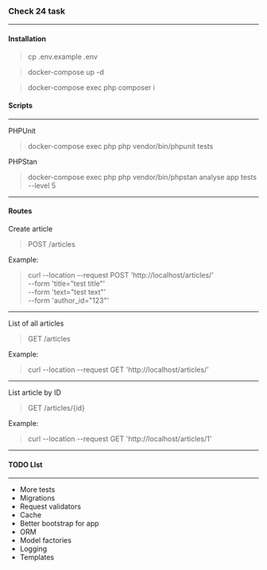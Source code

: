 ### Check 24 task

---
#### Installation
> cp .env.example .env

> docker-compose up -d

> docker-compose exec php composer i

#### Scripts

---

PHPUnit
> docker-compose exec php php vendor/bin/phpunit tests

PHPStan
> docker-compose exec php php vendor/bin/phpstan analyse app tests --level 5

----

#### Routes

Create article
> POST /articles
 
Example: 
> curl --location --request POST 'http://localhost/articles/' \
--form 'title="test title"' \
--form 'text="test text"' \
--form 'author_id="123"'

---

List of all articles
> GET /articles

Example:
> curl --location --request GET 'http://localhost/articles/'
---

List article by ID
> GET /articles/{id}

Example:
> curl --location --request GET 'http://localhost/articles/1'
---


#### TODO LIst

---

- More tests
- Migrations
- Request validators
- Cache
- Better bootstrap for app
- ORM
- Model factories
- Logging
- Templates